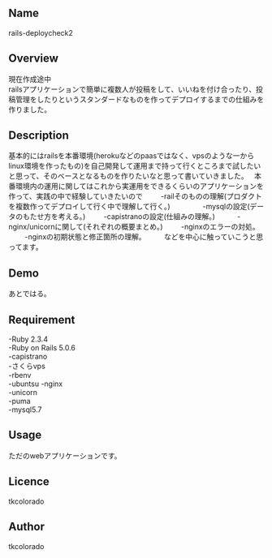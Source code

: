 ## Name  
rails-deploycheck2  

## Overview
現在作成途中    
railsアプリケーションで簡単に複数人が投稿をして、いいねを付け合ったり、投稿管理をしたりというスタンダードなものを作ってデプロイするまでの仕組みを作りました。

## Description
基本的にはrailsを本番環境(herokuなどのpaasではなく、vpsのような一からlinux環境を作ったもの)を自己開発して運用まで持って行くところまで試したいと思って、そのベースとなるものを作りたいなと思って書いていきました。    
本番環境内の運用に関してはこれから実運用をできるくらいのアプリケーションを作って、実践の中で経験していきたいので  　　
-railそのものの理解(プロダクトを複数作ってデプロイして行く中で理解して行く。)　  　　　 
-mysqlの設定(データのもたせ方を考える。)   　　 
-capistranoの設定(仕組みの理解。)  　　  
-nginx/unicornに関して(それぞれの概要まとめ。)   　　 
-nginxのエラーの対処。  　　
-nginxの初期状態と修正箇所の理解。  　　
などを中心に触っていこうと思ってます。  

## Demo
あとではる。  

## Requirement
-Ruby 2.3.4  
-Ruby on Rails 5.0.6  
-capistrano    
-さくらvps  
-rbenv  
-ubuntsu 
-nginx  
-unicorn  
-puma  
-mysql5.7

## Usage
ただのwebアプリケーションです。

## Licence
tkcolorado

## Author
tkcolorado

